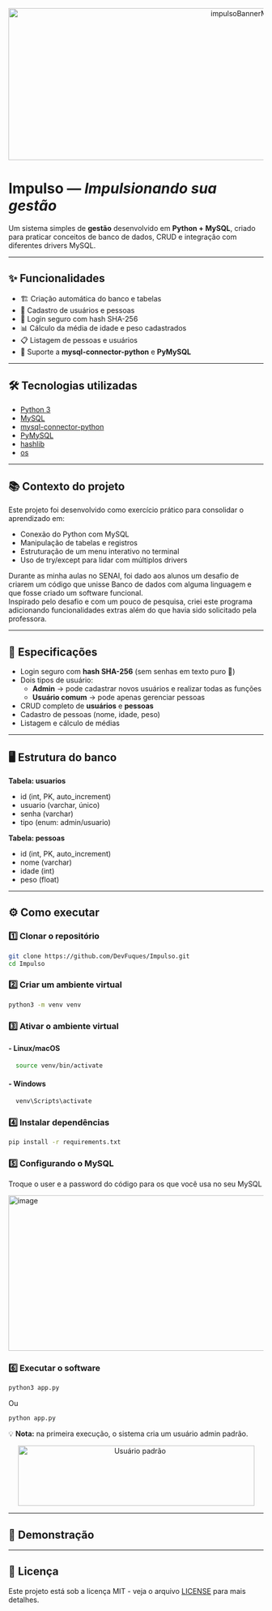 <p align= "center">
  <img width="920" height="300" alt="impulsoBannerMaior" src="https://github.com/user-attachments/assets/d3385862-5cce-4adb-9fe6-6fdfca8b4ed7" />
</p>

# Impulso — *Impulsionando sua gestão*
Um sistema simples de **gestão** desenvolvido em **Python + MySQL**, criado para praticar conceitos de banco de dados, CRUD e integração com diferentes drivers MySQL.  

---

## ✨ Funcionalidades
- 🏗️ Criação automática do banco e tabelas  
- 👤 Cadastro de usuários e pessoas  
- 🔑 Login seguro com hash SHA-256  
- 📊 Cálculo da média de idade e peso cadastrados  
- 📋 Listagem de pessoas e usuários  
- 🔄 Suporte a **mysql-connector-python** e **PyMySQL** 

---

## 🛠 Tecnologias utilizadas
- [Python 3](https://www.python.org/)
- [MySQL](https://www.mysql.com/)
- [mysql-connector-python](https://pypi.org/project/mysql-connector-python/)
- [PyMySQL](https://pypi.org/project/PyMySQL/)
- [hashlib](https://docs.python.org/pt-br/3.13/library/hashlib.html)
- [os](https://docs.python.org/pt-br/3.13/library/os.html)
  
---
## 📚 Contexto do projeto
Este projeto foi desenvolvido como exercício prático para consolidar o aprendizado em:
- Conexão do Python com MySQL
- Manipulação de tabelas e registros
- Estruturação de um menu interativo no terminal
- Uso de try/except para lidar com múltiplos drivers

Durante as minha aulas no SENAI, foi dado aos alunos um desafio de criarem um código que unisse Banco de dados com alguma linguagem e que fosse criado um software funcional.  
Inspirado pelo desafio e com um pouco de pesquisa, criei este programa adicionando funcionalidades extras além do que havia sido solicitado pela professora.

---

## 📌 Especificações
- Login seguro com **hash SHA-256** (sem senhas em texto puro 🚫)  
- Dois tipos de usuário:
  - **Admin** → pode cadastrar novos usuários e realizar todas as funções  
  - **Usuário comum** → pode apenas gerenciar pessoas  
- CRUD completo de **usuários** e **pessoas**  
- Cadastro de pessoas (nome, idade, peso)  
- Listagem e cálculo de médias  

---

## 🖥️ Estrutura do banco
**Tabela: usuarios**
- id (int, PK, auto_increment)  
- usuario (varchar, único)  
- senha (varchar)  
- tipo (enum: admin/usuario)  

**Tabela: pessoas**
- id (int, PK, auto_increment)  
- nome (varchar)  
- idade (int)  
- peso (float)  

---

## ⚙️ Como executar

### 1️⃣ Clonar o repositório
```bash
git clone https://github.com/DevFuques/Impulso.git
cd Impulso
```
### 2️⃣ Criar um ambiente virtual
```bash
python3 -m venv venv
```
### 3️⃣ Ativar o ambiente virtual

#### - Linux/macOS
```bash
  source venv/bin/activate
```
#### - Windows
```bash
  venv\Scripts\activate
```
### 4️⃣ Instalar dependências
```bash
pip install -r requirements.txt
```
### 5️⃣ Configurando o MySQL
Troque o user e a password do código para os que você usa no seu MySQL

<img width="521" height="307" alt="image" src="https://github.com/user-attachments/assets/353e7297-0f25-4562-a16e-2905f66e37b1" />

### 6️⃣ Executar o software
```bash
python3 app.py
```
Ou
```bash
python app.py
```

💡 **Nota:** na primeira execução, o sistema cria um usuário admin padrão.  

<p align="center">
  <img width="467" height="119" src="https://github.com/user-attachments/assets/f50fe770-8f86-4fcf-87b0-ae713d31f6d0" alt="Usuário padrão">
</p>

---

## 📸 Demonstração


---

## 📄 Licença

Este projeto está sob a licença MIT - veja o arquivo [LICENSE](LICENSE) para mais detalhes.
